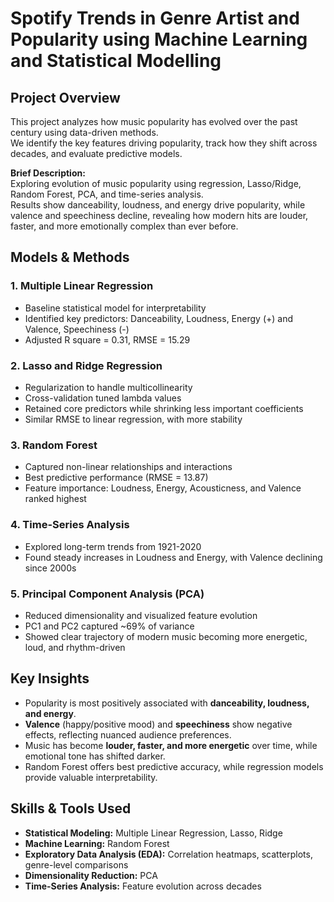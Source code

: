 # Spotify Trends in Genre Artist and Popularity using Machine Learning and Statistical Modelling

## Project Overview  
This project analyzes how music popularity has evolved over the past century using data-driven methods.  
We identify the key features driving popularity, track how they shift across decades, and evaluate predictive models.  

**Brief Description:**  
Exploring evolution of music popularity using regression, Lasso/Ridge, Random Forest, PCA, and time-series analysis.  
Results show danceability, loudness, and energy drive popularity, while valence and speechiness decline, revealing how modern hits are louder, faster, and more emotionally complex than ever before.  

## Models & Methods  

### 1. **Multiple Linear Regression**  
- Baseline statistical model for interpretability  
- Identified key predictors: Danceability, Loudness, Energy (+) and Valence, Speechiness (-)  
- Adjusted R square = 0.31, RMSE = 15.29  

### 2. **Lasso and Ridge Regression**  
- Regularization to handle multicollinearity  
- Cross-validation tuned lambda values  
- Retained core predictors while shrinking less important coefficients  
- Similar RMSE to linear regression, with more stability  

### 3. **Random Forest**  
- Captured non-linear relationships and interactions  
- Best predictive performance (RMSE = 13.87)  
- Feature importance: Loudness, Energy, Acousticness, and Valence ranked highest  

### 4. **Time-Series Analysis**  
- Explored long-term trends from 1921-2020  
- Found steady increases in Loudness and Energy, with Valence declining since 2000s  

### 5. **Principal Component Analysis (PCA)**  
- Reduced dimensionality and visualized feature evolution  
- PC1 and PC2 captured ~69% of variance  
- Showed clear trajectory of modern music becoming more energetic, loud, and rhythm-driven  

## Key Insights  
- Popularity is most positively associated with **danceability, loudness, and energy**.  
- **Valence** (happy/positive mood) and **speechiness** show negative effects, reflecting nuanced audience preferences.  
- Music has become **louder, faster, and more energetic** over time, while emotional tone has shifted darker.  
- Random Forest offers best predictive accuracy, while regression models provide valuable interpretability.  

## Skills & Tools Used  
- **Statistical Modeling:** Multiple Linear Regression, Lasso, Ridge  
- **Machine Learning:** Random Forest  
- **Exploratory Data Analysis (EDA):** Correlation heatmaps, scatterplots, genre-level comparisons  
- **Dimensionality Reduction:** PCA  
- **Time-Series Analysis:** Feature evolution across decades  
